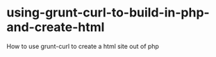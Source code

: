 using-grunt-curl-to-build-in-php-and-create-html
================================================

How to use grunt-curl to create a html site out of php

